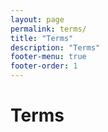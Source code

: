 ```yaml
---
layout: page
permalink: terms/
title: "Terms"
description: "Terms"
footer-menu: true
footer-order: 1
---
```


# Terms